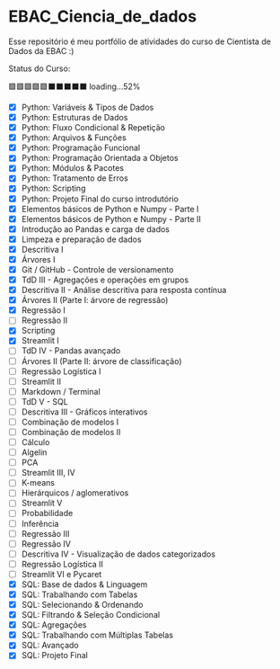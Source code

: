 # EBAC_Ciencia_de_dados
Esse repositório é meu portfólio de atividades do curso de Cientista de Dados da EBAC :)

Status do Curso: 

🟩🟩🟩🟩🟩⬛⬛⬛⬛⬛ loading...52%

- [x] Python: Variáveis & Tipos de Dados
- [x] Python: Estruturas de Dados
- [x] Python: Fluxo Condicional & Repetição
- [x] Python: Arquivos & Funções
- [x] Python: Programação Funcional
- [x] Python: Programação Orientada a Objetos
- [x] Python: Módulos & Pacotes
- [x] Python: Tratamento de Erros
- [x] Python: Scripting
- [x] Python: Projeto Final do curso introdutório
- [x] Elementos básicos de Python e Numpy - Parte I
- [x] Elementos básicos de Python e Numpy - Parte II
- [x] Introdução ao Pandas e carga de dados
- [x] Limpeza e preparação de dados
- [x] Descritiva I
- [x] Árvores I
- [x] Git / GitHub - Controle de versionamento
- [x] TdD III - Agregações e operações em grupos
- [x] Descritiva II - Análise descritiva para resposta contínua
- [x] Árvores II (Parte I: árvore de regressão)
- [x] Regressão I
- [ ] Regressão II
- [x] Scripting
- [x] Streamlit I
- [ ] TdD IV - Pandas avançado
- [ ] Árvores II (Parte II: árvore de classificação)
- [ ] Regressão Logística I
- [ ] Streamlit II
- [ ] Markdown / Terminal
- [ ] TdD V - SQL
- [ ] Descritiva III - Gráficos interativos
- [ ] Combinação de modelos I
- [ ] Combinação de modelos II
- [ ] Cálculo
- [ ] Algelin
- [ ] PCA
- [ ] Streamlit III, IV
- [ ] K-means
- [ ] Hierárquicos / aglomerativos
- [ ] Streamlit V
- [ ] Probabilidade
- [ ] Inferência
- [ ] Regressão III
- [ ] Regressão IV
- [ ] Descritiva IV - Visualização de dados categorizados
- [ ] Regressão Logística II
- [ ] Streamlit VI e Pycaret
- [x] SQL: Base de dados & Linguagem
- [x] SQL: Trabalhando com Tabelas
- [x] SQL: Selecionando & Ordenando
- [x] SQL: Filtrando & Seleção Condicional
- [x] SQL: Agregações
- [x] SQL: Trabalhando com Múltiplas Tabelas
- [x] SQL: Avançado
- [x] SQL: Projeto Final
